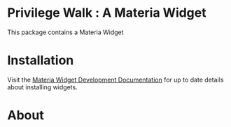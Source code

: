 Privilege Walk : A Materia Widget
==================
This package contains a Materia Widget

Installation
============
Visit the [Materia Widget Development Documentation](http://ucfcdl.github.io/Materia) for up to date details about installing widgets.

About
============
